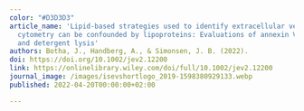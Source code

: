 ```yaml
---
color: "#D3D3D3"
article_name: 'Lipid-based strategies used to identify extracellular vesicles in flow
  cytometry can be confounded by lipoproteins: Evaluations of annexin V, lactadherin,
  and detergent lysis'
authors: Botha, J., Handberg, A., & Simonsen, J. B. (2022).
doi: https://doi.org/10.1002/jev2.12200
link: https://onlinelibrary.wiley.com/doi/full/10.1002/jev2.12200
journal_image: /images/isevshortlogo_2019-1598380929133.webp
published: 2022-04-20T00:00:00+02:00

---
```

